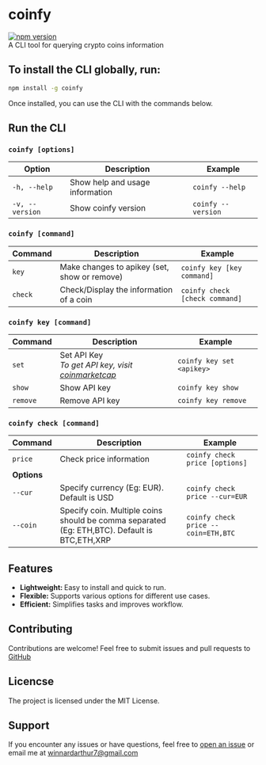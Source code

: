 # coinfy

[![npm version](https://badge.fury.io/js/coinfy.svg)](https://badge.fury.io/js/coinfy)  
A CLI tool for querying crypto coins information

## To install the CLI globally, run:
```bash
npm install -g coinfy
```

Once installed, you can use the CLI with the commands below.

## Run the CLI
### `coinfy [options]`

| Option | Description | Example |
|--------|-------------|---------|
| `-h, --help` | Show help and usage information | `coinfy --help` |
| `-v, --version` | Show coinfy version | `coinfy --version` |

### `coinfy [command]`
| Command | Description | Example |
|---------|-------------|---------|
| `key`   | Make changes to apikey (set, show or remove) | `coinfy key [key command]`|
| `check` | Check/Display the information of a coin | `coinfy check [check command]` |

### `coinfy key [command]`
| Command | Description | Example |
|---------|-------------|---------|
| `set`   | Set API Key <br/>*To get API key, visit [coinmarketcap](https://coinmarketcap.com)* | `coinfy key set <apikey>`|
| `show` | Show API key | `coinfy key show` |
| `remove` | Remove API key | `coinfy key remove` |

### `coinfy check [command]`
| Command | Description | Example |
|---------|-------------|---------|
| `price` | Check price information | `coinfy check price [options]`|
| __Options__ |         |         |
| `--cur` | Specify currency (Eg: EUR). Default is USD | `coinfy check price --cur=EUR`|
| `--coin` | Specify coin. Multiple coins should be comma separated (Eg: ETH,BTC). Default is BTC,ETH,XRP | `coinfy check price --coin=ETH,BTC`|

## Features
+ <b>Lightweight: </b>Easy to install and quick to run.
+ **Flexible:** Supports various options for different use cases.
+ __Efficient:__ Simplifies tasks and improves workflow.

## Contributing
Contributions are welcome!
Feel free to submit issues and pull requests to [GitHub](https://github.com/WinnardArthur/coinfy)

## Licencse
The project is licensed under the MIT License.

## Support
If you encounter any issues or have questions, feel free to [open an issue](https://github.com/WinnardArthur/coinfy/issues) or email me at [winnardarthur7@gmail.com](mailto:winnardarthur7@gmail.com)





